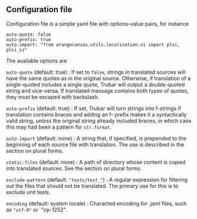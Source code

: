 ## Configuration file

Configuration file is a simple yaml file with options-value pairs, for instance

```
auto-quote: false
auto-prefix: true
auto-import: "from orangecanvas.utils.localization.si import plsi, plsi_sz"
```

The available options are

`auto-quote` (default: true)
: If set to `false`, strings in translated sources will have the same quotes as in the original source. Otherwise, if translation of a single-quoted includes a single quote, Trubar will output a double-quoted string and vice-versa. If translated message contains both types of quotes, they must be escaped with backslash.

`auto-prefix` (default: true)
: If set, Trubar will turn strings into f-strings if translation contains braces and adding an f- prefix makes it a syntactically valid string, *unless* the original string already included braces, in which case this may had been a pattern for `str.format`.

`auto-import` (default: none)
: A string that, if specified, is prepended to the beginning of each source file with translation. The use is described in the section on plural forms.

`static-files` (default: none)
: A path of directory whose content is copied into translated sources. See the section on plural forms.

`exclude-pattern` (default: `"tests/test_"`)
: A regular expression for filtering out the files that should not be translated. The primary use for this is to exclude unit tests.

`encoding` (default: system locale)
: Characted encoding for .jaml files, such as `"utf-8"` or `"cp-1252".
